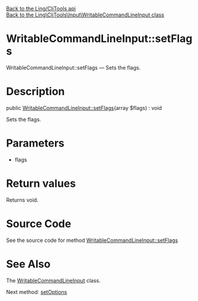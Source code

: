 [Back to the Ling/CliTools api](https://github.com/lingtalfi/CliTools/blob/master/doc/api/Ling/CliTools.md)<br>
[Back to the Ling\CliTools\Input\WritableCommandLineInput class](https://github.com/lingtalfi/CliTools/blob/master/doc/api/Ling/CliTools/Input/WritableCommandLineInput.md)


WritableCommandLineInput::setFlags
================



WritableCommandLineInput::setFlags — Sets the flags.




Description
================


public [WritableCommandLineInput::setFlags](https://github.com/lingtalfi/CliTools/blob/master/doc/api/Ling/CliTools/Input/WritableCommandLineInput/setFlags.md)(array $flags) : void




Sets the flags.




Parameters
================


- flags

    


Return values
================

Returns void.








Source Code
===========
See the source code for method [WritableCommandLineInput::setFlags](https://github.com/lingtalfi/CliTools/blob/master/Input/WritableCommandLineInput.php#L17-L20)


See Also
================

The [WritableCommandLineInput](https://github.com/lingtalfi/CliTools/blob/master/doc/api/Ling/CliTools/Input/WritableCommandLineInput.md) class.

Next method: [setOptions](https://github.com/lingtalfi/CliTools/blob/master/doc/api/Ling/CliTools/Input/WritableCommandLineInput/setOptions.md)<br>

